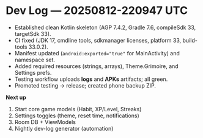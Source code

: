 # Dev Log — 20250812-220947 UTC

- Established clean Kotlin skeleton (AGP 7.4.2, Gradle 7.6, compileSdk 33, targetSdk 33).
- CI fixed (JDK 17, cmdline tools, sdkmanager licenses, platform 33, build-tools 33.0.2).
- Manifest updated (`android:exported="true"` for MainActivity) and namespace set.
- Added required resources (strings, arrays), Theme.Grimoire, and Settings prefs.
- Testing workflow uploads **logs** and **APKs** artifacts; all green.
- Promoted testing → release; created phone backup ZIP.

**Next up**
1) Start core game models (Habit, XP/Level, Streaks)  
2) Settings toggles (theme, reset time, notifications)  
3) Room DB + ViewModels  
4) Nightly dev-log generator (automation)
